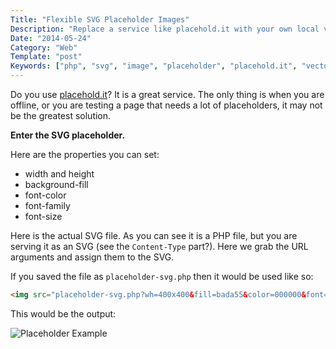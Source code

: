 ```yaml
---
Title: "Flexible SVG Placeholder Images"
Description: "Replace a service like placehold.it with your own local version that serves SVG images"
Date: "2014-05-24"
Category: "Web"
Template: "post"
Keywords: ["php", "svg", "image", "placeholder", "placehold.it", "vector", "center", "text", "server", "placekitten"]
---
```


Do you use [placehold.it](http://placehold.it "Placehold.it Homepage")? It is a great service. The only thing is when you are offline, or you are testing a page that needs a lot of placeholders, it may not be the greatest solution.

**Enter the SVG placeholder.**

Here are the properties you can set:

* width and height
* background-fill
* font-color
* font-family
* font-size

Here is the actual SVG file. As you can see it is a PHP file, but you are serving it as an SVG (see the `Content-Type` part?). Here we grab the URL arguments and assign them to the SVG.

<script src="https://gist.github.com/3aad1d22163c3c3e5cfd.js?file=placeholder-svg.php" type="text/javascript"></script>

If you saved the file as `placeholder-svg.php` then it would be used like so:

```html
<img src="placeholder-svg.php?wh=400x400&fill=bada55&color=000000&font=Georgia&size=20" />
```

This would be the output:

<div class="center">
  <img src="http://ohdoylerules.com/content/images/placeholder.png" alt="Placeholder Example">
</div>

